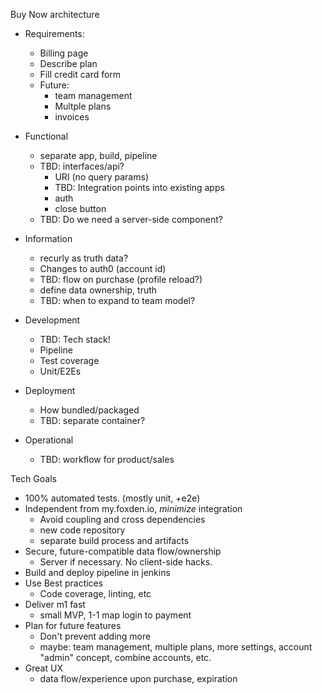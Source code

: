 Buy Now architecture

* Requirements:
    * Billing page
    * Describe plan
    * Fill credit card form
    * Future:
        * team management
        * Multple plans
        * invoices

* Functional
    * separate app, build, pipeline
    * TBD: interfaces/api?
      * URI (no query params)
      * TBD: Integration points into existing apps
      * auth
      * close button
    * TBD: Do we need a server-side component?

* Information
    * recurly as truth data?
    * Changes to auth0 (account id)
    * TBD: flow on purchase (profile reload?)
    * define data ownership, truth
    * TBD: when to expand to team model?

* Development
    * TBD: Tech stack!
    * Pipeline
    * Test coverage
    * Unit/E2Es

* Deployment
    * How bundled/packaged
    * TBD: separate container?

* Operational
    * TBD: workflow for product/sales

Tech Goals
* 100% automated tests. (mostly unit, +e2e)
* Independent from my.foxden.io, *minimize* integration
  * Avoid coupling and cross dependencies
  * new code repository
  * separate build process and artifacts
* Secure, future-compatible data flow/ownership
  * Server if necessary. No client-side hacks.
* Build and deploy pipeline in jenkins
* Use Best practices
  * Code coverage, linting, etc
* Deliver m1 fast
  * small MVP, 1-1 map login to payment
* Plan for future features
  * Don't prevent adding more
  * maybe: team management, multiple plans, more settings, account "admin" concept, combine accounts, etc.
* Great UX
  * data flow/experience upon purchase, expiration

